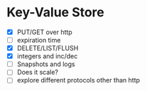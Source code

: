 # Key-Value Store

- [x] PUT/GET over http
- [ ] expiration time
- [x] DELETE/LIST/FLUSH
- [x] integers and inc/dec
- [ ] Snapshots and logs
- [ ] Does it scale?
- [ ] explore different protocols other than http